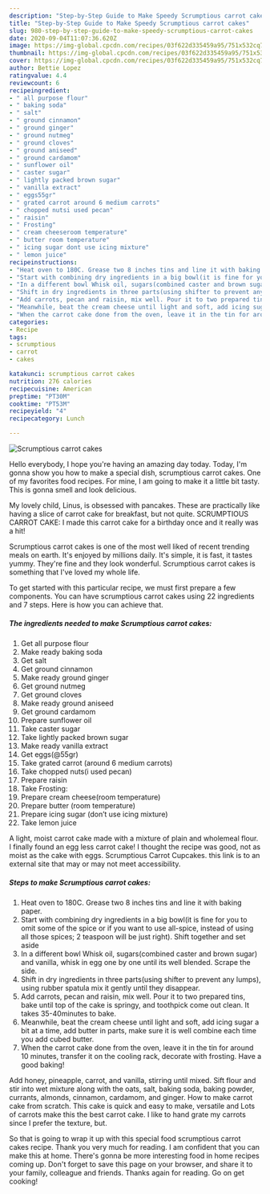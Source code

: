 ```yaml
---
description: "Step-by-Step Guide to Make Speedy Scrumptious carrot cakes"
title: "Step-by-Step Guide to Make Speedy Scrumptious carrot cakes"
slug: 980-step-by-step-guide-to-make-speedy-scrumptious-carrot-cakes
date: 2020-09-04T11:07:36.620Z
image: https://img-global.cpcdn.com/recipes/03f622d335459a95/751x532cq70/scrumptious-carrot-cakes-recipe-main-photo.jpg
thumbnail: https://img-global.cpcdn.com/recipes/03f622d335459a95/751x532cq70/scrumptious-carrot-cakes-recipe-main-photo.jpg
cover: https://img-global.cpcdn.com/recipes/03f622d335459a95/751x532cq70/scrumptious-carrot-cakes-recipe-main-photo.jpg
author: Bettie Lopez
ratingvalue: 4.4
reviewcount: 6
recipeingredient:
- " all purpose flour"
- " baking soda"
- " salt"
- " ground cinnamon"
- " ground ginger"
- " ground nutmeg"
- " ground cloves"
- " ground aniseed"
- " ground cardamom"
- " sunflower oil"
- " caster sugar"
- " lightly packed brown sugar"
- " vanilla extract"
- " eggs55gr"
- " grated carrot around 6 medium carrots"
- " chopped nutsi used pecan"
- " raisin"
- " Frosting"
- " cream cheeseroom temperature"
- " butter room temperature"
- " icing sugar dont use icing mixture"
- " lemon juice"
recipeinstructions:
- "Heat oven to 180C. Grease two 8 inches tins and line it with baking paper."
- "Start with combining dry ingredients in a big bowl(it is fine for you to omit some of the spice or if you want to use all-spice, instead of using all those spices; 2 teaspoon will be just right). Shift together and set aside"
- "In a different bowl Whisk oil, sugars(combined caster and brown sugar) and vanilla, whisk in egg one by one until its well blended. Scrape the side."
- "Shift in dry ingredients in three parts(using shifter to prevent any lumps), using rubber spatula mix it gently until they disappear."
- "Add carrots, pecan and raisin, mix well. Pour it to two prepared tins, bake until top of the cake is springy, and toothpick come out clean. It takes 35-40minutes to bake."
- "Meanwhile, beat the cream cheese until light and soft, add icing sugar a bit at a time, add butter in parts, make sure it is well combine each time you add cubed butter."
- "When the carrot cake done from the oven, leave it in the tin for around 10 minutes, transfer it on the cooling rack, decorate with frosting. Have a good baking!"
categories:
- Recipe
tags:
- scrumptious
- carrot
- cakes

katakunci: scrumptious carrot cakes 
nutrition: 276 calories
recipecuisine: American
preptime: "PT30M"
cooktime: "PT53M"
recipeyield: "4"
recipecategory: Lunch

---
```



![Scrumptious carrot cakes](https://img-global.cpcdn.com/recipes/03f622d335459a95/751x532cq70/scrumptious-carrot-cakes-recipe-main-photo.jpg)

Hello everybody, I hope you're having an amazing day today. Today, I'm gonna show you how to make a special dish, scrumptious carrot cakes. One of my favorites food recipes. For mine, I am going to make it a little bit tasty. This is gonna smell and look delicious.

My lovely child, Linus, is obsessed with pancakes. These are practically like having a slice of carrot cake for breakfast, but not quite. SCRUMPTIOUS CARROT CAKE: I made this carrot cake for a birthday once and it really was a hit!

Scrumptious carrot cakes is one of the most well liked of recent trending meals on earth. It's enjoyed by millions daily. It's simple, it is fast, it tastes yummy. They're fine and they look wonderful. Scrumptious carrot cakes is something that I've loved my whole life.


To get started with this particular recipe, we must first prepare a few components. You can have scrumptious carrot cakes using 22 ingredients and 7 steps. Here is how you can achieve that.

<!--inarticleads1-->

##### The ingredients needed to make Scrumptious carrot cakes:

1. Get  all purpose flour
1. Make ready  baking soda
1. Get  salt
1. Get  ground cinnamon
1. Make ready  ground ginger
1. Get  ground nutmeg
1. Get  ground cloves
1. Make ready  ground aniseed
1. Get  ground cardamom
1. Prepare  sunflower oil
1. Take  caster sugar
1. Take  lightly packed brown sugar
1. Make ready  vanilla extract
1. Get  eggs(@55gr)
1. Take  grated carrot (around 6 medium carrots)
1. Take  chopped nuts(i used pecan)
1. Prepare  raisin
1. Take  Frosting:
1. Prepare  cream cheese(room temperature)
1. Prepare  butter (room temperature)
1. Prepare  icing sugar (don’t use icing mixture)
1. Take  lemon juice


A light, moist carrot cake made with a mixture of plain and wholemeal flour. I finally found an egg less carrot cake! I thought the recipe was good, not as moist as the cake with eggs. Scrumptious Carrot Cupcakes. this link is to an external site that may or may not meet accessibility. 

<!--inarticleads2-->

##### Steps to make Scrumptious carrot cakes:

1. Heat oven to 180C. Grease two 8 inches tins and line it with baking paper.
1. Start with combining dry ingredients in a big bowl(it is fine for you to omit some of the spice or if you want to use all-spice, instead of using all those spices; 2 teaspoon will be just right). Shift together and set aside
1. In a different bowl Whisk oil, sugars(combined caster and brown sugar) and vanilla, whisk in egg one by one until its well blended. Scrape the side.
1. Shift in dry ingredients in three parts(using shifter to prevent any lumps), using rubber spatula mix it gently until they disappear.
1. Add carrots, pecan and raisin, mix well. Pour it to two prepared tins, bake until top of the cake is springy, and toothpick come out clean. It takes 35-40minutes to bake.
1. Meanwhile, beat the cream cheese until light and soft, add icing sugar a bit at a time, add butter in parts, make sure it is well combine each time you add cubed butter.
1. When the carrot cake done from the oven, leave it in the tin for around 10 minutes, transfer it on the cooling rack, decorate with frosting. Have a good baking!


Add honey, pineapple, carrot, and vanilla, stirring until mixed. Sift flour and stir into wet mixture along with the oats, salt, baking soda, baking powder, currants, almonds, cinnamon, cardamom, and ginger. How to make carrot cake from scratch. This cake is quick and easy to make, versatile and Lots of carrots make this the best carrot cake. I like to hand grate my carrots since I prefer the texture, but. 

So that is going to wrap it up with this special food scrumptious carrot cakes recipe. Thank you very much for reading. I am confident that you can make this at home. There's gonna be more interesting food in home recipes coming up. Don't forget to save this page on your browser, and share it to your family, colleague and friends. Thanks again for reading. Go on get cooking!
